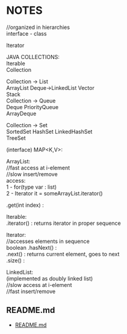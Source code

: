 # NOTES  
  
//organized in hierarchies  
interface - class  
  
  
Iterator  
  
JAVA COLLECTIONS:  
Iterable  
Collection  
  
Collection -> List  
ArrayList	Deque->LinkedList		Vector  
						Stack  
Collection -> Queue  
	Deque			PriorityQueue  
	ArrayDeque  
  
Collection -> Set  
	SortedSet		HashSet		LinkedHashSet  
	TreeSet  
  
  
(interface) MAP<K,V>:  
  
  
  
ArrayList:  
//fast access at i-element  
//slow insert/remove  
access:  
1 -	for(type var : list)  
2 -	Iterator it = someArrayList.iterator()  
	  
.get(int index) :  
  
Iterable:  
.iterator() : returns iterator in proper sequence  
  
Iterator:  
//accesses elements in sequence  
boolean .hasNext() :  
.next() : returns current element, goes to next  
.size() :   
  
LinkedList:  
(implemented as doubly linked list)  
//slow access at i-element  
//fast insert/remove  

## README.md  
*	[README.md](./README.md)  

